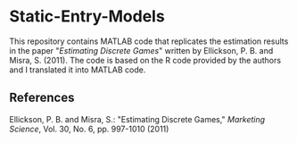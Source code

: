 # Static-Entry-Models

This repository contains MATLAB code that replicates the estimation results in the paper "*Estimating Discrete Games*" written by Ellickson, P. B. and Misra, S. (2011).
The code is based on the R code provided by the authors and I translated it into MATLAB code.

## References

Ellickson, P. B. and Misra, S.: "Estimating Discrete Games," *Marketing Science*, Vol. 30, No. 6, pp. 997-1010 (2011)
